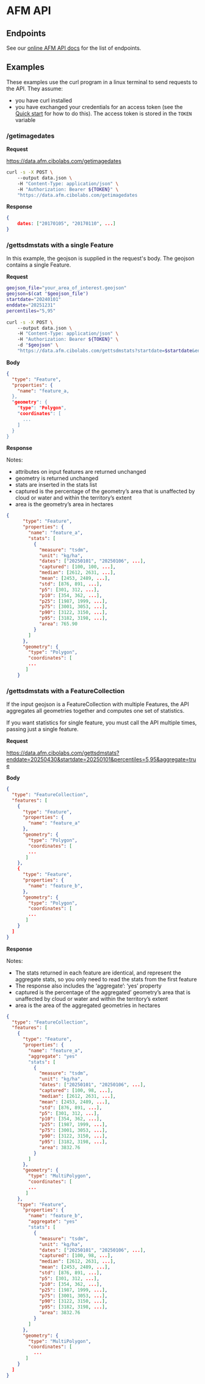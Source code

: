 # AFM API

## Endpoints

See our [online AFM API docs](https://data.afm.cibolabs.com/swagger) for 
the list of endpoints.

## Examples

These examples use the curl program in a linux terminal
to send requests to the API. They assume:
- you have curl installed
- you have exchanged your credentials for an access token
  (see the [Quick start](quickstart.md) for how to do this).
  The access token is stored in the `TOKEN` variable

### /getimagedates 

**Request**

https://data.afm.cibolabs.com/getimagedates 

```bash
curl -s -X POST \ 
    --output data.json \ 
    -H "Content-Type: application/json" \ 
    -H "Authorization: Bearer ${TOKEN}" \ 
    "https://data.afm.cibolabs.com/getimagedates
```

**Response** 

```json
{ 
    dates: ["20170105", "20170110", ...] 
}
```

### /gettsdmstats with a single Feature

In this example, the geojson is supplied in the request's body.
The geojson contains a single Feature.

**Request**

```bash
geojson_file="your_area_of_interest.geojson" 
geojson=$(cat "$geojson_file") 
startdate="20240101" 
enddate="20251231" 
percentiles="5,95"
 
curl -s -X POST \ 
    --output data.json \ 
    -H "Content-Type: application/json" \ 
    -H "Authorization: Bearer ${TOKEN}" \ 
    -d "$geojson" \ 
    "https://data.afm.cibolabs.com/gettsdmstats?startdate=$startdate&enddate=$enddate&percentiles=$percentiles" 
```

 
**Body**

```json
{ 
  "type": "Feature", 
  "properties": { 
    "name": "feature_a, 
  }, 
  "geometry": { 
    "type": "Polygon", 
    "coordinates": [ 
      ... 
    ] 
  } 
}
```

**Response** 

Notes: 
- attributes on input features are returned unchanged 
- geometry is returned unchanged 
- stats are inserted in the stats list
- captured is the percentage of the geometry’s area that is unaffected by 
  cloud or water and within the territory’s extent
- area is the geometry’s area in hectares 

 
```json
{ 
      "type": "Feature", 
      "properties": { 
        "name": "feature_a", 
        "stats": [ 
          { 
            "measure": "tsdm", 
            "unit": "kg/ha", 
            "dates": ["20250101", "20250106", ...], 
            "captured": [100, 100, ...], 
            "median": [2612, 2631, ...], 
            "mean": [2453, 2489, ...], 
            "std": [876, 891, ...], 
            "p5": [301, 312, ...], 
            "p10": [354, 362, ...], 
            "p25": [1987, 1999, ...], 
            "p75": [3001, 3053, ...], 
            "p90": [3122, 3150, ...], 
            "p95": [3182, 3198, ...], 
            "area": 765.90 
          }  
        ] 
      }, 
      "geometry": { 
        "type": "Polygon", 
        "coordinates": [ 
        ... 
       ] 
    } 
```

### /gettsdmstats with a FeatureCollection

If the input geojson is a FeatureCollection with multiple Features,
the API aggregates all geometries together and computes one set
of statistics. 

If you want statistics for single feature, you must call the API multiple times, passing just a single feature. 

**Request**

https://data.afm.cibolabs.com/gettsdmstats?enddate=20250430&startdate=20250101&percentiles=5,95&aggregate=true 


**Body** 

```json
{ 
  "type": "FeatureCollection", 
  "features": [ 
    { 
      "type": "Feature", 
      "properties": { 
        "name": "feature_a" 
      }, 
      "geometry": { 
        "type": "Polygon", 
        "coordinates": [ 
        ... 
       ] 
    }, 
    { 
      "type": "Feature", 
      "properties": { 
        "name": "feature_b", 
      }, 
      "geometry": { 
        "type": "Polygon", 
        "coordinates": [ 
        ... 
       ] 
    } 
  ] 
} 
```

**Response**

Notes:
- The stats returned in each feature are identical,
  and represent the aggregate stats, so you only need to read
  the stats from the first feature
- The response also includes the ‘aggregate’: ‘yes’ property 
- captured is the percentage of the aggregated’ geometry’s area that
  is unaffected by cloud or water and within the territory’s extent
- area is the area of the aggregated geometries in hectares 

```json
{ 
  "type": "FeatureCollection", 
  "features": [ 
    { 
      "type": "Feature", 
      "properties": { 
        "name": "feature_a", 
        "aggregate": "yes" 
        "stats": [ 
          { 
            "measure": "tsdm", 
            "unit": "kg/ha", 
            "dates": ["20250101", "20250106", ...], 
            "captured": [100, 98, ...], 
            "median": [2612, 2631, ...], 
            "mean": [2453, 2489, ...], 
            "std": [876, 891, ...], 
            "p5": [301, 312, ...], 
            "p10": [354, 362, ...], 
            "p25": [1987, 1999, ...], 
            "p75": [3001, 3053, ...], 
            "p90": [3122, 3150, ...], 
            "p95": [3182, 3198, ...], 
            "area": 3832.76 
          }  
        ] 
      }, 
      "geometry": { 
        "type": "MultiPolygon", 
        "coordinates": [ 
        ... 
       ] 
    }, 
    "type": "Feature", 
      "properties": { 
        "name": "feature_b", 
        "aggregate": "yes" 
        "stats": [ 
          { 
            "measure": "tsdm", 
            "unit": "kg/ha", 
            "dates": ["20250101", "20250106", ...], 
            "captured": [100, 98, ...], 
            "median": [2612, 2631, ...], 
            "mean": [2453, 2489, ...], 
            "std": [876, 891, ...], 
            "p5": [301, 312, ...], 
            "p10": [354, 362, ...], 
            "p25": [1987, 1999, ...], 
            "p75": [3001, 3053, ...], 
            "p90": [3122, 3150, ...], 
            "p95": [3182, 3198, ...], 
            "area": 3832.76 
          }  
        ] 
      }, 
      "geometry": { 
        "type": "MultiPolygon", 
        "coordinates": [ 
          ... 
       ] 
    } 
  ] 
}
```
